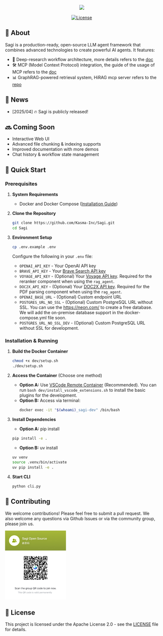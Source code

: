 <p align="center">
  <img src="assets/logo.svg" width="100"/>
</p>

<div align="center">

[![License](https://img.shields.io/badge/License-Apache%202.0-blue.svg)](https://opensource.org/licenses/Apache-2.0)

</div>

## 🎯 About

Sagi is a production-ready, open-source LLM agent framework that combines advanced technologies to create powerful AI agents. It features:

- 🧠 Deep-research workflow architecture, more details refers to the [doc](src/Sagi/workflows/planning.md)
- 🛠️ MCP (Model Context Protocol) integration, the guide of the usage of MCP refers to the [doc](src/Sagi/mcp_server/README.md)
- 📊 GraphRAG-powered retrieval system, HiRAG mcp server refers to the [repo](https://github.com/Dormiveglia-elf/hirag_mcp.git)

## 📰 News

- [2025/04] 🔥 Sagi is publicly released!

## 🔜 Coming Soon
- Interactive Web UI
- Advanced file chunking & indexing supports
- Improved documentation with more demos
- Chat history & workflow state management

## 🚀 Quick Start

### Prerequisites

1. **System Requirements**
   - Docker and Docker Compose ([Installation Guide](dev/prerequesits.md))

2. **Clone the Repository**
   ```bash
   git clone https://github.com/Kasma-Inc/Sagi.git
   cd Sagi
   ```

3. **Environment Setup**
   ```bash
   cp .env.example .env
   ```
   Configure the following in your `.env` file:
   - `OPENAI_API_KEY` - Your OpenAI API key
   - `BRAVE_API_KEY` - Your [Brave Search API key](https://github.com/modelcontextprotocol/servers/tree/main/src/brave-search#getting-an-api-key)
   - `VOYAGE_API_KEY` - (Optional) Your [Voyage API key](https://www.voyageai.com/). Required for the reranker component when using the `rag_agent`.
   - `DOC2X_API_KEY` - (Optional) Your [DOC2X API key](https://open.noedgeai.com/). Required for the PDF parsing component when using the `rag_agent`.
   - `OPENAI_BASE_URL` - (Optional) Custom endpoint URL
   - `POSTGRES_URL_NO_SSL` - (Optional) Custom PostgreSQL URL without SSL. You can use the https://neon.com/ to create a free database. We will add the on-premise database support in the docker-compose.yml file soon.
   - `POSTGRES_URL_NO_SSL_DEV` - (Optional) Custom PostgreSQL URL without SSL for development.

### Installation & Running

1. **Build the Docker Container**
   ```bash
   chmod +x dev/setup.sh
   ./dev/setup.sh
   ```

2. **Access the Container** (Choose one method)
   - **Option A:** Use [VSCode Remote Container](https://marketplace.visualstudio.com/items?itemName=ms-vscode-remote.remote-containers) (Recommended). You can run `bash dev/install_vscode_extensions.sh` to install the basic plugins for the development.
   - **Option B:** Access via terminal:
     ```bash
     docker exec -it "$(whoami)_sagi-dev" /bin/bash
     ```

3. **Install Dependencies**
   - **Option A:** pip install
   ```bash
   pip install -e .
   ```
   - **Option B:** uv install
   ```bash
   uv venv
   source .venv/bin/activate
   uv pip install -e .
   ```

4. **Start CLI**
   ```bash
   python cli.py
   ```

## 🤝 Contributing

We welcome contributions! Please feel free to submit a pull request. We also welcome any questions via Github Issues or via the community group, please join us.

<div align="center" style="display: flex; gap: 20px;">
    <img src="assets/lark_group.jpg" alt="Sagi Open Source" width="200" />
</div>

## 📄 License

This project is licensed under the Apache License 2.0 - see the [LICENSE](LICENSE) file for details.